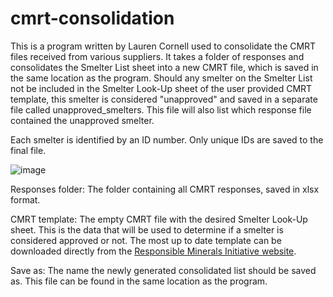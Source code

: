 # cmrt-consolidation

This is a program written by Lauren Cornell used to consolidate the CMRT files received from various suppliers. It takes a folder of responses and consolidates the Smelter List sheet into a new CMRT file, which is saved in the same location as the program. Should any smelter on the Smelter List not be included in the Smelter Look-Up sheet of the user provided CMRT template, this smelter is considered "unapproved" and saved in a separate file called unapproved_smelters. This file will also list which response file contained the unapproved smelter.

Each smelter is identified by an ID number. Only unique IDs are saved to the final file.

![image](https://user-images.githubusercontent.com/57767069/124303847-2ae4b480-db20-11eb-9820-41fc1e0c31cf.png)

Responses folder: The folder containing all CMRT responses, saved in xlsx format.

CMRT template: The empty CMRT file with the desired Smelter Look-Up sheet. This is the data that will be used to determine if a smelter is considered approved or not. The most up to date template can be downloaded directly from the [Responsible Minerals Initiative website](http://www.responsiblemineralsinitiative.org/reporting-templates/cmrt/?).

Save as: The name the newly generated consolidated list should be saved as. This file can be found in the same location as the program.

